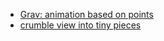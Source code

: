 - [Grav: animation based on points](https://github.com/glomadrian/Grav)
- [crumble view into tiny pieces](https://github.com/Yalantis/StarWars.Android)
